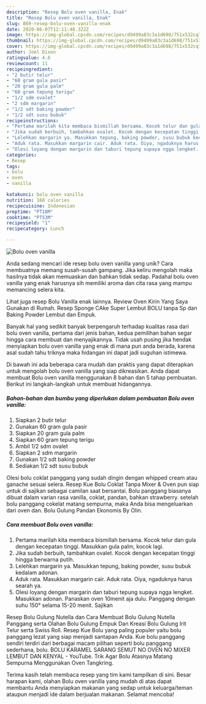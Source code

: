 ```yaml
---
description: "Resep Bolu oven vanilla, Enak"
title: "Resep Bolu oven vanilla, Enak"
slug: 869-resep-bolu-oven-vanilla-enak
date: 2020-06-07T12:11:48.322Z
image: https://img-global.cpcdn.com/recipes/d9499a83c3a1d698/751x532cq70/bolu-oven-vanilla-foto-resep-utama.jpg
thumbnail: https://img-global.cpcdn.com/recipes/d9499a83c3a1d698/751x532cq70/bolu-oven-vanilla-foto-resep-utama.jpg
cover: https://img-global.cpcdn.com/recipes/d9499a83c3a1d698/751x532cq70/bolu-oven-vanilla-foto-resep-utama.jpg
author: Joel Dixon
ratingvalue: 4.6
reviewcount: 11
recipeingredient:
- "2 butir telur"
- "60 gram gula pasir"
- "20 gram gula palm"
- "60 gram tepung terigu"
- "1/2 sdm ovalet"
- "2 sdm margarin"
- "1/2 sdt baking powder"
- "1/2 sdt susu bubuk"
recipeinstructions:
- "Pertama marilah kita membaca bismillah bersama. Kocok telur dan gula dengan kecepatan tinggi. Masukkan gula palm, kocok lagi."
- "Jika sudah berbuih, tambahkan ovalet. Kocok dengan kecepatan tinggi hingga berwarna putih."
- "Lelehkan margarin ya. Masukkan tepung, baking powder, susu bubuk kedalam adonan."
- "Aduk rata. Masukkan margarin cair. Aduk rata. Oiya, ngaduknya harus searah ya."
- "Olesi loyang dengan margarin dan taburi tepung supaya ngga lengket. Masukkan adonan. Panaskan oven 10menit aja dulu. Panggang dengan suhu 150° selama 15-20 menit. Sajikan"
categories:
- Resep
tags:
- bolu
- oven
- vanilla

katakunci: bolu oven vanilla 
nutrition: 168 calories
recipecuisine: Indonesian
preptime: "PT18M"
cooktime: "PT53M"
recipeyield: "1"
recipecategory: Lunch

---
```



![Bolu oven vanilla](https://img-global.cpcdn.com/recipes/d9499a83c3a1d698/751x532cq70/bolu-oven-vanilla-foto-resep-utama.jpg)

Anda sedang mencari ide resep bolu oven vanilla yang unik? Cara membuatnya memang susah-susah gampang. Jika keliru mengolah maka hasilnya tidak akan memuaskan dan bahkan tidak sedap. Padahal bolu oven vanilla yang enak harusnya sih memiliki aroma dan cita rasa yang mampu memancing selera kita.

Lihat juga resep Bolu Vanilla enak lainnya. Review Oven Kirin Yang Saya Gunakan di Rumah. Resep Sponge CAke Super Lembut BOLU tanpa Sp dan Baking Powder Lembut dan Empuk.

Banyak hal yang sedikit banyak berpengaruh terhadap kualitas rasa dari bolu oven vanilla, pertama dari jenis bahan, kedua pemilihan bahan segar hingga cara membuat dan menyajikannya. Tidak usah pusing jika hendak menyiapkan bolu oven vanilla yang enak di mana pun anda berada, karena asal sudah tahu triknya maka hidangan ini dapat jadi suguhan istimewa.


Di bawah ini ada beberapa cara mudah dan praktis yang dapat diterapkan untuk mengolah bolu oven vanilla yang siap dikreasikan. Anda dapat membuat Bolu oven vanilla menggunakan 8 bahan dan 5 tahap pembuatan. Berikut ini langkah-langkah untuk membuat hidangannya.

<!--inarticleads1-->

##### Bahan-bahan dan bumbu yang diperlukan dalam pembuatan Bolu oven vanilla:

1. Siapkan 2 butir telur
1. Gunakan 60 gram gula pasir
1. Siapkan 20 gram gula palm
1. Siapkan 60 gram tepung terigu
1. Ambil 1/2 sdm ovalet
1. Siapkan 2 sdm margarin
1. Gunakan 1/2 sdt baking powder
1. Sediakan 1/2 sdt susu bubuk


Olesi bolu coklat panggang yang sudah dingin dengan whipped cream atau ganache sesuai selera. Resep Kue Bolu Coklat Tanpa Mixer &amp; Oven pun siap untuk di sajikan sebagai camilan saat bersantai. Bolu panggang biasanya dibuat dalam varian rasa vanilla, coklat, pandan, bahkan strawberry. setelah bolu panggang cokelat matang sempurna, maka Anda bisa mengeluarkan dari oven dan. Bolu Gulung Pandan Ekonomis By Olin. 

<!--inarticleads2-->

##### Cara membuat Bolu oven vanilla:

1. Pertama marilah kita membaca bismillah bersama. Kocok telur dan gula dengan kecepatan tinggi. Masukkan gula palm, kocok lagi.
1. Jika sudah berbuih, tambahkan ovalet. Kocok dengan kecepatan tinggi hingga berwarna putih.
1. Lelehkan margarin ya. Masukkan tepung, baking powder, susu bubuk kedalam adonan.
1. Aduk rata. Masukkan margarin cair. Aduk rata. Oiya, ngaduknya harus searah ya.
1. Olesi loyang dengan margarin dan taburi tepung supaya ngga lengket. Masukkan adonan. Panaskan oven 10menit aja dulu. Panggang dengan suhu 150° selama 15-20 menit. Sajikan


Resep Bolu Gulung Nutella dan Cara Membuat Bolu Gulung Nutella Panggang serta Olahan Bolu Gulung Empuk Dan Kreasi Bolu Gulung Irit Telur serta Swiss Roll. Resep Kue Bolu yang paling populer yaitu bolu panggang lezat yang siap menjadi santapan Anda. Kue bolu panggang sendiri terdiri dari berbagai macam pilihan seperti bolu panggang sederhana, bolu. BOLU KARAMEL SARANG SEMUT NO OVEN NO MIXER LEMBUT DAN KENYAL - YouTube. Trik Agar Bolu Atasnya Matang Sempurna Menggunakan Oven Tangkring. 

Terima kasih telah membaca resep yang tim kami tampilkan di sini. Besar harapan kami, olahan Bolu oven vanilla yang mudah di atas dapat membantu Anda menyiapkan makanan yang sedap untuk keluarga/teman ataupun menjadi ide dalam berjualan makanan. Selamat mencoba!
